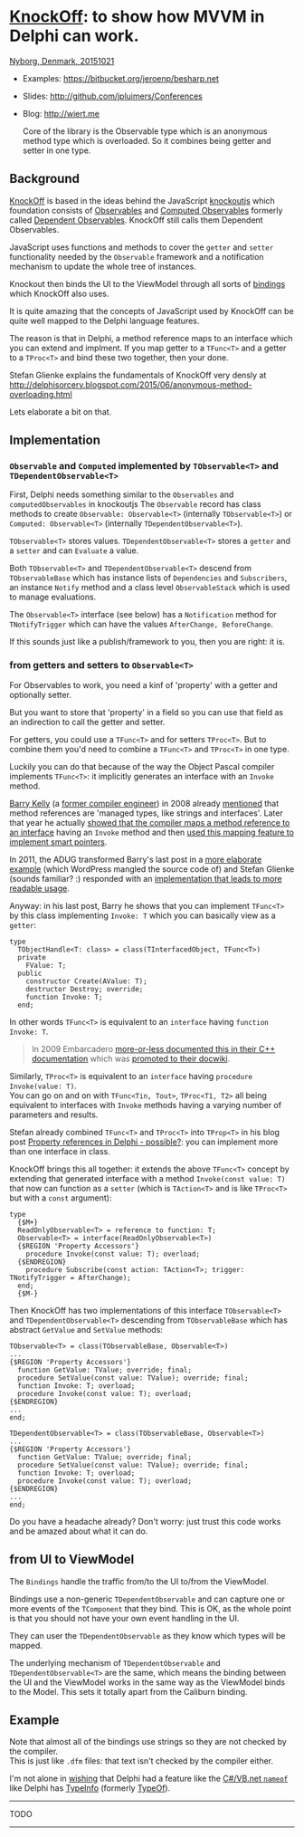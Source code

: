 # [KnockOff](https://bitbucket.org/sglienke/knockoff): to show how MVVM in Delphi can work.

[Nyborg, Denmark, 20151021](http://www.dapug.dk/2015/08/workshop-20.html)

- Examples: <https://bitbucket.org/jeroenp/besharp.net>
- Slides: <http://github.com/jpluimers/Conferences>
- Blog: <http://wiert.me>

    Core of the library is the Observable<T> type which is an anonymous method type which is overloaded. So it combines being getter and setter in one type.

## Background

[KnockOff](https://bitbucket.org/sglienke/knockoff) is based in the ideas behind the JavaScript [knockoutjs](http://knockoutjs.com/index.html) which foundation consists of [Observables](http://knockoutjs.com/documentation/observables.html) and [Computed Observables](http://knockoutjs.com/documentation/computedObservables.html) formerly called [Dependent Observables](http://knockoutjs.com/documentation/dependentObservables.html). KnockOff still calls them Dependent Observables.

JavaScript uses functions and methods to cover the `getter` and `setter` functionality needed by the `Observable` framework and a notification mechanism to update the whole tree of instances.

Knockout then binds the UI to the ViewModel through all sorts of [bindings](http://knockoutjs.com/documentation/visible-binding.html) which KnockOff also uses.

It is quite amazing that the concepts of JavaScript used by KnockOff can be quite well mapped to the Delphi language features.

The reason is that in Delphi, a method reference maps to an interface which you can extend and implment. If you map getter to a `TFunc<T>` and a getter to a `TProc<T>` and bind these two together, then your done.

Stefan Glienke explains the fundamentals of KnockOff very densly at http://delphisorcery.blogspot.com/2015/06/anonymous-method-overloading.html

Lets elaborate a bit on that.

## Implementation

### `Observable` and `Computed` implemented by `TObservable<T>` and `TDependentObservable<T>`

First, Delphi needs something similar to the `Observables` and `computedObservables` in knockoutjs
The `Observable` record has class methods to create `Observable: Observable<T>` (internally `TObservable<T>`) or `Computed: Observable<T>` (internally `TDependentObservable<T>`).

`TObservable<T>` stores values. `TDependentObservable<T>` stores a `getter` and a `setter` and can `Evaluate` a value.

Both `TObservable<T>` and `TDependentObservable<T>` descend from `TObservableBase` which has instance lists of `Dependencies` and `Subscribers`, an instance `Notify` method and a class level `ObservableStack` which is used to manage evaluations.

The `Observable<T>` interface (see below) has a `Notification` method for `TNotifyTrigger` which can have the values `AfterChange, BeforeChange`.

If this sounds just like a publish/framework to you, then you are right: it is.

### from getters and setters to `Observable<T>`

For Observables to work, you need a kinf of 'property' with a getter and optionally setter.

But you want to store that 'property' in a field so you can use that field as an indirection to call the getter and setter.

For getters, you could use a `TFunc<T>` and for setters `TProc<T>`. But to combine them you'd need to combine a `TFunc<T>` and `TProc<T>` in one type.

Luckily you can do that because of the way the Object Pascal compiler implements `TFunc<T>`: it implicitly generates an interface with an `Invoke` method.

[Barry Kelly](https://twitter.com/barrkel) (a [former compiler engineer](http://blog.barrkel.com/2012/09/moving-on.html)) in 2008 already [mentioned](http://blog.barrkel.com/2008/08/tiburon-fun-with-generics-and-anonymous.html) that method references are 'managed types, like strings and interfaces'. Later that year he actually [showed that the compiler maps a method reference to an interface](http://blog.barrkel.com/2008/11/reference-counted-pointers-revisited.html?showComment=1225669020000#c6927736917741913543) having an `Invoke` method and then [used this mapping feature to implement smart pointers](http://blog.barrkel.com/2008/11/somewhat-more-efficient-smart-pointers.html).

In 2011, the ADUG transformed Barry's last post in a [more elaborate example](http://www.adug.org.au/technical/language/smart-pointers/) (which WordPress mangled the source code of) and Stefan Glienke (sounds familiar? :) responded with an [implementation that leads to more readable usage](http://www.adug.org.au/technical/language/smart-pointers/#comment-30).

Anyway: in his last post, Barry he shows that you can implement `TFunc<T>` by this class implementing `Invoke: T` which you can basically view as a `getter`:

```#!delphi
type
  TObjectHandle<T: class> = class(TInterfacedObject, TFunc<T>)
  private
    FValue: T;
  public
    constructor Create(AValue: T);
    destructor Destroy; override;
    function Invoke: T;
  end;
```

In other words `TFunc<T>` is equivalent to an `interface` having `function Invoke: T`.
>  In 2009 Embarcadero [more-or-less documented this in their C++ documentation](http://docs.embarcadero.com/products/rad_studio/delphiAndcpp2009/HelpUpdate2/EN/html/devwin32/handlinganonymousmethods_xml.html) which was [promoted to their docwiki](http://docwiki.embarcadero.com/RADStudio/2010/en/How_to_Handle_Delphi_Anonymous_Methods_in_C%2B%2B).

Similarly, `TProc<T>` is equivalent to an `interface` having  `procedure Invoke(value: T)`.  
You can go on and on with `TFunc<Tin, Tout>`, `TProc<T1, T2>` all being equivalent to interfaces with `Invoke` methods having a varying number of parameters and results.

Stefan already combined `TFunc<T>` and `TProc<T>` into `TProp<T>` in his blog post
[Property references in Delphi - possible?](http://delphisorcery.blogspot.nl/2011/07/property-references-in-delphi-possible.html): you can implement more than one interface in class.

KnockOff brings this all together: it extends the above `TFunc<T>` concept by extending that generated interface with a method `Invoke(const value: T)` that now can function as a `setter` (which is `TAction<T>` and is like `TProc<T>` but with a `const` argument):

```#!delphi
type
  {$M+}
  ReadOnlyObservable<T> = reference to function: T;
  Observable<T> = interface(ReadOnlyObservable<T>)
  {$REGION 'Property Accessors'}
    procedure Invoke(const value: T); overload;
  {$ENDREGION}
    procedure Subscribe(const action: TAction<T>; trigger: TNotifyTrigger = AfterChange);
  end;
  {$M-}
```

Then KnockOff has two implementations of this interface `TObservable<T>` and `TDependentObservable<T>` descending from `TObservableBase` which has abstract `GetValue` and `SetValue` methods:

```#!delphi
TObservable<T> = class(TObservableBase, Observable<T>)
...
{$REGION 'Property Accessors'}
  function GetValue: TValue; override; final;
  procedure SetValue(const value: TValue); override; final;
  function Invoke: T; overload;
  procedure Invoke(const value: T); overload;
{$ENDREGION}
...
end;

TDependentObservable<T> = class(TObservableBase, Observable<T>)
...
{$REGION 'Property Accessors'}
  function GetValue: TValue; override; final;
  procedure SetValue(const value: TValue); override; final;
  function Invoke: T; overload;
  procedure Invoke(const value: T); overload;
{$ENDREGION}
...
end;
```

Do you have a headache already? Don't worry: just trust this code works and be amazed about what it can do.

## from UI to ViewModel

The `Bindings` handle the traffic from/to the UI to/from the ViewModel.

Bindings use a non-generic `TDependentObservable` and can capture one or more events of the `TComponent` that they bind. This is OK, as the whole point is that you should not have your own event handling in the UI.

They can user the `TDependentObservable` as they know which types will be mapped.

The underlying mechanism of `TDependentObservable` and `TDependentObservable<T>` are the same, which means the binding between the UI and the ViewModel works in the same way as the ViewModel binds to the Model. This sets it totally apart from the Caliburn binding.

## Example

Note that almost all of the bindings use strings so they are not checked by the compiler.   
This is just like `.dfm` files: that text isn't checked by the compiler either.  

I'm not alone in [wishing](https://plus.google.com/wm/trollface-meme-troll-gif-pics-lol-funny/+StefanGlienke/posts/AsGHSLF4rTX) that Delphi had a feature like the [C#/VB.net `nameof`](https://msdn.microsoft.com/en-us/library/dn986596.aspx) like Delphi has [TypeInfo](http://docwiki.embarcadero.com/Libraries/en/System.TypeInfo) (formerly [TypeOf](http://docwiki.embarcadero.com/Libraries/en/System.TypeOf)).

--------------------------------------------------------------------------------------

TODO

--------------------------------------------------------------------------------------
